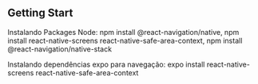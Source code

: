 ## Getting Start

Instalando Packages Node: npm install @react-navigation/native, npm install react-native-screens react-native-safe-area-context, npm install @react-navigation/native-stack

Instalando dependências expo para navegação: expo install react-native-screens react-native-safe-area-context